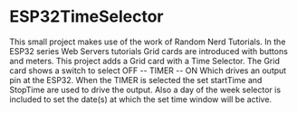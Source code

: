 # ESP32TimeSelector

This small project makes use of the work of Random Nerd Tutorials.
In the ESP32 series Web Servers tutorials Grid cards are introduced with buttons and meters.
This project adds a Grid card with a Time Selector.
The Grid card shows a switch to select OFF -- TIMER -- ON  Which drives an output pin at the ESP32.
When the TIMER is selected the set startTime and StopTime are used to drive the output.
Also a day of the week selector is included to set the date(s) at which the set time window will be active.


